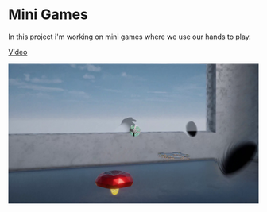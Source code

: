 
# Mini Games

In this project i'm working on mini games where we use our hands to play.

[Video](https://www.youtube.com/watch?v=ruRlvjdJYNE&ab_channel=DanielBrud)

![alt text](https://github.com/DanielBrud/MiniGames/blob/master/Images/Unity%20MiniGames.png)
